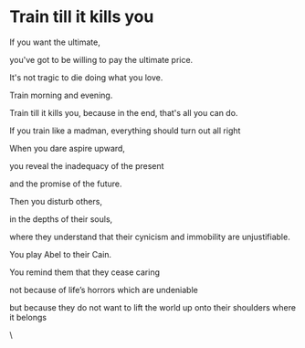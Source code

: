 # Train till it kills you

If you want the ultimate,&#x20;

you've got to be willing to pay the ultimate price. &#x20;

It's not tragic to die doing what you love.

&#x20;

Train morning and evening.&#x20;

Train till it kills you, because in the end, that's all you can do.

If you train like a madman, everything should turn out all right



When you dare aspire upward,&#x20;

you reveal the inadequacy of the present&#x20;

and the promise of the future.&#x20;

Then you disturb others,&#x20;

in the depths of their souls,&#x20;

where they understand that their cynicism and immobility are unjustifiable.&#x20;

You play Abel to their Cain.&#x20;

You remind them that they cease caring&#x20;

not because of life’s horrors which are undeniable&#x20;

but because they do not want to lift the world up onto their shoulders where it belongs

\
